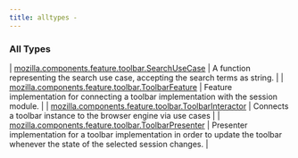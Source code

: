 ```yaml
---
title: alltypes - 
---
```


### All Types

| [mozilla.components.feature.toolbar.SearchUseCase](../mozilla.components.feature.toolbar/-search-use-case.html) | A function representing the search use case, accepting the search terms as string. |
| [mozilla.components.feature.toolbar.ToolbarFeature](../mozilla.components.feature.toolbar/-toolbar-feature/index.html) | Feature implementation for connecting a toolbar implementation with the session module. |
| [mozilla.components.feature.toolbar.ToolbarInteractor](../mozilla.components.feature.toolbar/-toolbar-interactor/index.html) | Connects a toolbar instance to the browser engine via use cases |
| [mozilla.components.feature.toolbar.ToolbarPresenter](../mozilla.components.feature.toolbar/-toolbar-presenter/index.html) | Presenter implementation for a toolbar implementation in order to update the toolbar whenever the state of the selected session changes. |


